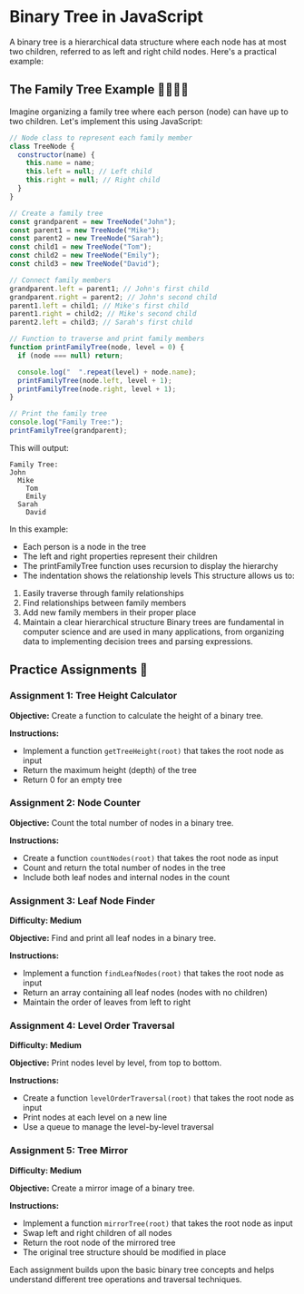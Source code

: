 # Binary Tree in JavaScript

A binary tree is a hierarchical data structure where each node has at most two children, referred to as left and right child nodes. Here's a practical example:

## The Family Tree Example 👨‍👩‍👧‍👦

Imagine organizing a family tree where each person (node) can have up to two children. Let's implement this using JavaScript:

```javascript
// Node class to represent each family member
class TreeNode {
  constructor(name) {
    this.name = name;
    this.left = null; // Left child
    this.right = null; // Right child
  }
}

// Create a family tree
const grandparent = new TreeNode("John");
const parent1 = new TreeNode("Mike");
const parent2 = new TreeNode("Sarah");
const child1 = new TreeNode("Tom");
const child2 = new TreeNode("Emily");
const child3 = new TreeNode("David");

// Connect family members
grandparent.left = parent1; // John's first child
grandparent.right = parent2; // John's second child
parent1.left = child1; // Mike's first child
parent1.right = child2; // Mike's second child
parent2.left = child3; // Sarah's first child

// Function to traverse and print family members
function printFamilyTree(node, level = 0) {
  if (node === null) return;

  console.log("  ".repeat(level) + node.name);
  printFamilyTree(node.left, level + 1);
  printFamilyTree(node.right, level + 1);
}

// Print the family tree
console.log("Family Tree:");
printFamilyTree(grandparent);
```

This will output:

```
Family Tree:
John
  Mike
    Tom
    Emily
  Sarah
    David
```

In this example:

- Each person is a node in the tree
- The left and right properties represent their children
- The printFamilyTree function uses recursion to display the hierarchy
- The indentation shows the relationship levels
  This structure allows us to:

1. Easily traverse through family relationships
2. Find relationships between family members
3. Add new family members in their proper place
4. Maintain a clear hierarchical structure
   Binary trees are fundamental in computer science and are used in many applications, from organizing data to implementing decision trees and parsing expressions.

## Practice Assignments 🎯

### Assignment 1: Tree Height Calculator

**Objective:** Create a function to calculate the height of a binary tree.

**Instructions:**

- Implement a function `getTreeHeight(root)` that takes the root node as input
- Return the maximum height (depth) of the tree
- Return 0 for an empty tree

### Assignment 2: Node Counter

**Objective:** Count the total number of nodes in a binary tree.

**Instructions:**

- Create a function `countNodes(root)` that takes the root node as input
- Count and return the total number of nodes in the tree
- Include both leaf nodes and internal nodes in the count

### Assignment 3: Leaf Node Finder

**Difficulty: Medium**

**Objective:** Find and print all leaf nodes in a binary tree.

**Instructions:**

- Implement a function `findLeafNodes(root)` that takes the root node as input
- Return an array containing all leaf nodes (nodes with no children)
- Maintain the order of leaves from left to right

### Assignment 4: Level Order Traversal

**Difficulty: Medium**

**Objective:** Print nodes level by level, from top to bottom.

**Instructions:**

- Create a function `levelOrderTraversal(root)` that takes the root node as input
- Print nodes at each level on a new line
- Use a queue to manage the level-by-level traversal

### Assignment 5: Tree Mirror

**Difficulty: Medium**

**Objective:** Create a mirror image of a binary tree.

**Instructions:**

- Implement a function `mirrorTree(root)` that takes the root node as input
- Swap left and right children of all nodes
- Return the root node of the mirrored tree
- The original tree structure should be modified in place

Each assignment builds upon the basic binary tree concepts and helps understand different tree operations and traversal techniques.
